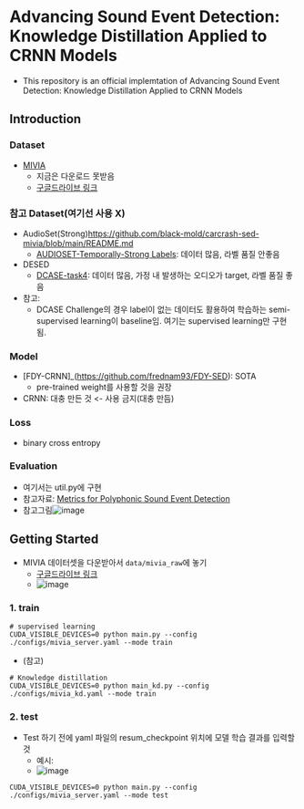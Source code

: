 # Advancing Sound Event Detection: Knowledge Distillation Applied to CRNN Models
- This repository is an official implemtation of Advancing Sound Event Detection: Knowledge Distillation Applied to CRNN Models

## Introduction
### Dataset
  -  [MIVIA](https://mivia.unisa.it/datasets/audio-analysis/mivia-road-audio-events-data-set/)
     -  지금은 다운로드 못받음
     -  [구글드라이브 링크](https://drive.google.com/file/d/1B34oRA4tWz4DyYh2dAUowhlEqYxDabPr/view?usp=sharing)
###  참고 Dataset(여기선 사용 X)
  -  AudioSet(Strong)https://github.com/black-mold/carcrash-sed-mivia/blob/main/README.md
     -  [AUDIOSET-Temporally-Strong Labels](https://research.google.com/audioset/download_strong.html): 데이터 많음, 라벨 품질 안좋음
  -  DESED
     -  [DCASE-task4](https://github.com/DCASE-REPO/DESED_task/tree/master/recipes/dcase2023_task4_baseline): 데이터 많음, 가정 내 발생하는 오디오가 target, 라벨 품질 좋음
  -  참고:
     - DCASE Challenge의 경우 label이 없는 데이터도 활용하여 학습하는 semi-supervised learning이 baseline임. 여기는 supervised learning만 구현됨.   
   
### Model
  - [FDY-CRNN]_(https://github.com/frednam93/FDY-SED): SOTA
    - pre-trained weight를 사용할 것을 권장
  - CRNN: 대충 만든 것 <- 사용 금지(대충 만듬)

### Loss
  - binary cross entropy

### Evaluation
  - 여기서는 util.py에 구현
  - 참고자료: [Metrics for Polyphonic Sound Event Detection](https://www.mdpi.com/2076-3417/6/6/162)
  - 참고그림![image](https://github.com/black-mold/carcrash-sed-mivia/assets/96871530/e54f71a1-ac2b-4050-beff-2b650924e5bc)


## Getting Started
- MIVIA 데이터셋을 다운받아서 `data/mivia_raw`에 놓기
  - [구글드라이브 링크](https://drive.google.com/file/d/1B34oRA4tWz4DyYh2dAUowhlEqYxDabPr/view?usp=sharing)
  - ![image](https://github.com/black-mold/carcrash-sed-mivia/assets/96871530/4c966c4a-0d5b-423e-886f-2dad74ef0f81)


### 1. train
```
# supervised learning
CUDA_VISIBLE_DEVICES=0 python main.py --config ./configs/mivia_server.yaml --mode train
```

- (참고)
```
# Knowledge distillation
CUDA_VISIBLE_DEVICES=0 python main_kd.py --config ./configs/mivia_kd.yaml --mode train
```


### 2. test
- Test 하기 전에 yaml 파일의 resum_checkpoint 위치에 모델 학습 결과를 입력할 것
  - 예시:
  - ![image](https://github.com/black-mold/carcrash-sed-mivia/assets/96871530/77ddefb5-456f-470b-ab35-970021382dd1)

```
CUDA_VISIBLE_DEVICES=0 python main.py --config ./configs/mivia_server.yaml --mode test
```
